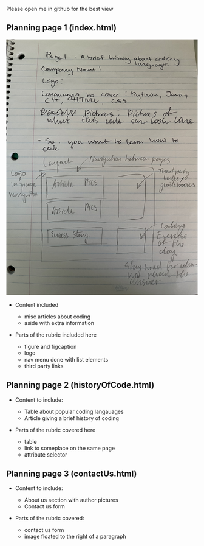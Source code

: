 Please open me in github for the best view 

## Planning page 1 (index.html) ##
![Page 1 Image](./images/page1Planning.jpg "Page 1 Planning")

* Content included
    * misc articles about coding 
    * aside with extra information 

* Parts of the rubric included here 
    * figure and figcaption 
    * logo
    * nav menu done with list elements 
    * third party links 

## Planning page 2 (historyOfCode.html) ##

* Content to include:   
    * Table about popular coding langauages
    * Article giving a brief history of coding 
    

* Parts of the rubric covered here
    * table 
    * link to someplace on the same page 
    * attribute selector 


## Planning page 3 (contactUs.html) ##

* Content to include:
    * About us section with author pictures
    * Contact us form

* Parts of the rubric covered:
    * contact us form
    * image floated to the right of a paragraph 